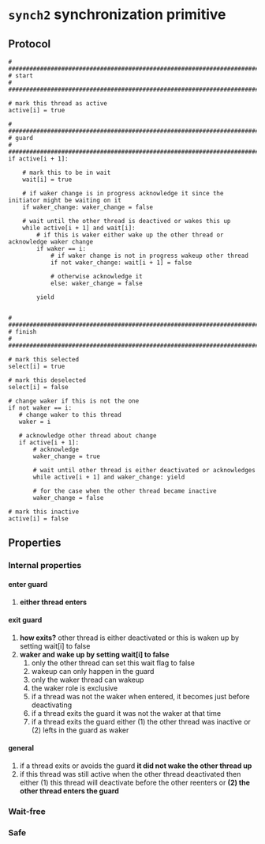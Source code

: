 `synch2` synchronization primitive
===============================================================================

Protocol
-------------------------------------------------------------------------------

    # #########################################################################
    # start
    # #########################################################################

    # mark this thread as active
    active[i] = true

    # #########################################################################
    # guard
    # #########################################################################
    if active[i + 1]:

        # mark this to be in wait 
        wait[i] = true

        # if waker change is in progress acknowledge it since the initiator might be waiting on it
        if waker_change: waker_change = false

        # wait until the other thread is deactived or wakes this up
        while active[i + 1] and wait[i]:
            # if this is waker either wake up the other thread or acknowledge waker change
            if waker == i:
                # if waker change is not in progress wakeup other thread
                if not waker_change: wait[i + 1] = false
                    
                # otherwise acknowledge it
                else: waker_change = false

            yield

    
    # #########################################################################
    # finish
    # #########################################################################

    # mark this selected 
    select[i] = true

    # mark this deselected
    select[i] = false

    # change waker if this is not the one
    if not waker == i:
       # change waker to this thread
       waker = i

       # acknowledge other thread about change
       if active[i + 1]:
           # acknowledge
           waker_change = true

           # wait until other thread is either deactivated or acknowledges 
           while active[i + 1] and waker_change: yield

           # for the case when the other thread became inactive
           waker_change = false

    # mark this inactive
    active[i] = false

Properties
-------------------------------------------------------------------------------

### Internal properties ###

#### enter guard ####

1. **either thread enters**
 
#### exit guard ####

1. **how exits?** other thread is either deactivated or this is waken up by setting wait[i] to false
1. **waker and wake up by setting wait[i] to false**
   1. only the other thread can set this wait flag to false
   1. wakeup can only happen in the guard
   1. only the waker thread can wakeup
   1. the waker role is exclusive
   1. if a thread was not the waker when entered, it becomes just before deactivating
   1. if a thread exits the guard it was not the waker at that time
   1. if a thread exits the guard either (1) the other thread was inactive or (2) lefts in the guard as waker

#### general ####

1. if a thread exits or avoids the guard **it did not wake the other thread up**
1. if this thread was still active when the other thread deactivated then either (1) this thread will deactivate before the other reenters or **(2) the other thread enters the guard**

### Wait-free ###

### Safe ###

